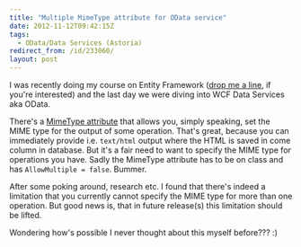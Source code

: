 ```yaml
---
title: "Multiple MimeType attribute for OData service"
date: 2012-11-12T09:42:15Z
tags:
  - OData/Data Services (Astoria)
redirect_from: /id/233060/
layout: post
---
```

I was recently doing my course on Entity Framework ([drop me a line][1], if you're interested) and the last day we were diving into WCF Data Services aka OData.

There's a [MimeType attribute][2] that allows you, simply speaking, set the MIME type for the output of some operation. That's great, because you can immediately provide i.e. `text/html` output where the HTML is saved in come column in database. But it's a fair need to want to specify the MIME type for operations you have. Sadly the MimeType attribute has to be on class and has `AllowMultiple = false`. Bummer.

After some poking around, research etc. I found that there's indeed a limitation that you currently cannot specify the MIME type for more than one operation. But good news is, that in future release(s) this limitation should be lifted.

Wondering how's possible I never thought about this myself before??? :)

[1]: /about/
[2]: http://msdn.microsoft.com/en-us/library/system.data.services.mimetypeattribute.aspx